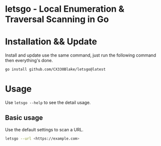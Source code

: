 # letsgo - Local Enumeration & Traversal Scanning in Go

# Installation && Update

Install and update use the same command, just run the following command then everything's done.

```bash
go install github.com/CX330Blake/letsgo@latest
```

# Usage

Use `letsgo --help` to see the detail usage.

## Basic usage

Use the default settings to scan a URL.

```bash
letsgo --url <https://example.com>
```
